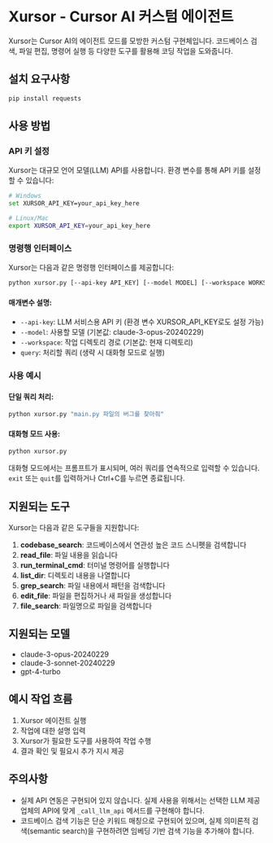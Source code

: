 # Xursor - Cursor AI 커스텀 에이전트

Xursor는 Cursor AI의 에이전트 모드를 모방한 커스텀 구현체입니다. 코드베이스 검색, 파일 편집, 명령어 실행 등 다양한 도구를 활용해 코딩 작업을 도와줍니다.

## 설치 요구사항

```bash
pip install requests
```

## 사용 방법

### API 키 설정

Xursor는 대규모 언어 모델(LLM) API를 사용합니다. 환경 변수를 통해 API 키를 설정할 수 있습니다:

```bash
# Windows
set XURSOR_API_KEY=your_api_key_here

# Linux/Mac
export XURSOR_API_KEY=your_api_key_here
```

### 명령행 인터페이스

Xursor는 다음과 같은 명령행 인터페이스를 제공합니다:

```bash
python xursor.py [--api-key API_KEY] [--model MODEL] [--workspace WORKSPACE_PATH] [query]
```

#### 매개변수 설명:

- `--api-key`: LLM 서비스용 API 키 (환경 변수 XURSOR_API_KEY로도 설정 가능)
- `--model`: 사용할 모델 (기본값: claude-3-opus-20240229)
- `--workspace`: 작업 디렉토리 경로 (기본값: 현재 디렉토리)
- `query`: 처리할 쿼리 (생략 시 대화형 모드로 실행)

### 사용 예시

#### 단일 쿼리 처리:

```bash
python xursor.py "main.py 파일의 버그를 찾아줘"
```

#### 대화형 모드 사용:

```bash
python xursor.py
```

대화형 모드에서는 프롬프트가 표시되며, 여러 쿼리를 연속적으로 입력할 수 있습니다. `exit` 또는 `quit`를 입력하거나 Ctrl+C를 누르면 종료됩니다.

## 지원되는 도구

Xursor는 다음과 같은 도구들을 지원합니다:

1. **codebase_search**: 코드베이스에서 연관성 높은 코드 스니펫을 검색합니다
2. **read_file**: 파일 내용을 읽습니다
3. **run_terminal_cmd**: 터미널 명령어를 실행합니다
4. **list_dir**: 디렉토리 내용을 나열합니다
5. **grep_search**: 파일 내용에서 패턴을 검색합니다
6. **edit_file**: 파일을 편집하거나 새 파일을 생성합니다
7. **file_search**: 파일명으로 파일을 검색합니다

## 지원되는 모델

- claude-3-opus-20240229
- claude-3-sonnet-20240229
- gpt-4-turbo

## 예시 작업 흐름

1. Xursor 에이전트 실행
2. 작업에 대한 설명 입력
3. Xursor가 필요한 도구를 사용하여 작업 수행
4. 결과 확인 및 필요시 추가 지시 제공

## 주의사항

- 실제 API 연동은 구현되어 있지 않습니다. 실제 사용을 위해서는 선택한 LLM 제공업체의 API에 맞게 `_call_llm_api` 메서드를 구현해야 합니다.
- 코드베이스 검색 기능은 단순 키워드 매칭으로 구현되어 있으며, 실제 의미론적 검색(semantic search)을 구현하려면 임베딩 기반 검색 기능을 추가해야 합니다. 